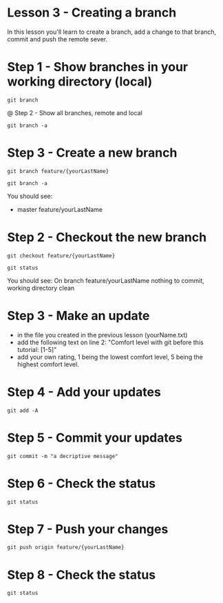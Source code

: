 # Lesson 3 - Creating a branch

In this lesson you'll learn to create a branch, add a change to that branch, commit and push the remote sever.


# Step 1 - Show branches in your working directory (local)

`git branch`

@ Step 2 - Show all branches, remote and local

`git branch -a`


# Step 3 - Create a new branch

`git branch feature/{yourLastName}`

`git branch -a`

You should see:
* master
feature/yourLastName


# Step 2 - Checkout the new branch

`git checkout feature/{yourLastName}`

`git status`

You should see:
On branch feature/yourLastName
nothing to commit, working directory clean


# Step 3 - Make an update

- in the file you created in the previous lesson (yourName.txt)
- add the following text on line 2: "Comfort level with git before this tutorial: [1-5]"
- add your own rating, 1 being the lowest comfort level, 5 being the highest comfort level.

# Step 4 - Add your updates

`git add -A`

# Step 5 - Commit your updates

`git commit -m "a decriptive message"`

# Step 6 - Check the status

`git status`

# Step 7 - Push your changes

`git push origin feature/{yourLastName}`

# Step 8 - Check the status

`git status`




